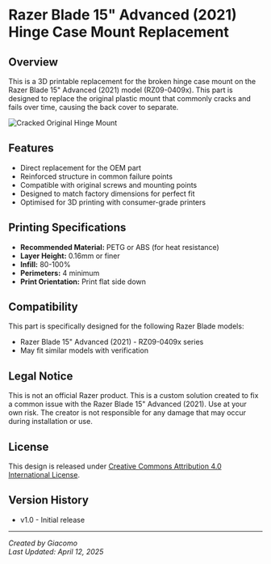 # Razer Blade 15" Advanced (2021) Hinge Case Mount Replacement

## Overview

This is a 3D printable replacement for the broken hinge case mount on the Razer Blade 15" Advanced (2021) model (RZ09-0409x). This part is designed to replace the original plastic mount that commonly cracks and fails over time, causing the back cover to separate.

![Cracked Original Hinge Mount](https://github.com/user-attachments/assets/44d3b07b-ac41-4254-ae14-31610b99e886)

## Features

- Direct replacement for the OEM part
- Reinforced structure in common failure points
- Compatible with original screws and mounting points
- Designed to match factory dimensions for perfect fit
- Optimised for 3D printing with consumer-grade printers

## Printing Specifications

- **Recommended Material:** PETG or ABS (for heat resistance)
- **Layer Height:** 0.16mm or finer
- **Infill:** 80-100%
- **Perimeters:** 4 minimum
- **Print Orientation:** Print flat side down

## Compatibility

This part is specifically designed for the following Razer Blade models:
- Razer Blade 15" Advanced (2021) - RZ09-0409x series
- May fit similar models with verification

## Legal Notice

This is not an official Razer product. This is a custom solution created to fix a common issue with the Razer Blade 15" Advanced (2021). Use at your own risk. The creator is not responsible for any damage that may occur during installation or use.

## License

This design is released under [Creative Commons Attribution 4.0 International License](https://creativecommons.org/licenses/by/4.0/).

## Version History

- v1.0 - Initial release

---

*Created by Giacomo*  
*Last Updated: April 12, 2025*
